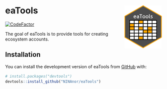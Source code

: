 
<!-- README.md is generated from README.Rmd. Please edit that file -->

# eaTools <img src='inst/figures/myHexSticker.png' align="right" height="139" />

<!-- badges: start -->

[![CodeFactor](https://www.codefactor.io/repository/github/https://github.com/NINAnor/eaTools/badge)](https://www.codefactor.io/repository/github/https://github.com/NINAnor/eaTools)
<!-- badges: end -->

The goal of eaTools is to provide tools for creating ecosystem accounts.

## Installation

You can install the development version of eaTools from
[GitHub](https://github.com/) with:

``` r
# install.packages("devtools")
devtools::install_github("NINAnor/eaTools")
```
